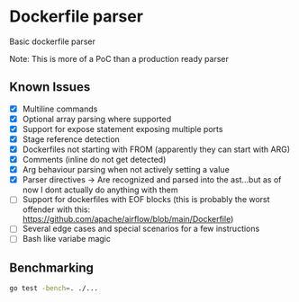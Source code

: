# Dockerfile parser

Basic dockerfile parser

Note: This is more of a PoC than a production ready parser

## Known Issues

- [x] Multiline commands
- [x] Optional array parsing where supported
- [x] Support for expose statement exposing multiple ports
- [x] Stage reference detection
- [x] Dockerfiles not starting with FROM (apparently they can start with ARG)
- [x] Comments (inline do not get detected)
- [x] Arg behaviour parsing when not actively setting a value
- [x] Parser directives -> Are recognized and parsed into the ast...but as of now I dont actually do anything with them
- [ ] Support for dockerfiles with EOF blocks  (this is probably the worst offender with this: https://github.com/apache/airflow/blob/main/Dockerfile)
- [ ] Several edge cases and special scenarios for a few instructions
- [ ] Bash like variabe magic

## Benchmarking

```sh
go test -bench=. ./...
```
